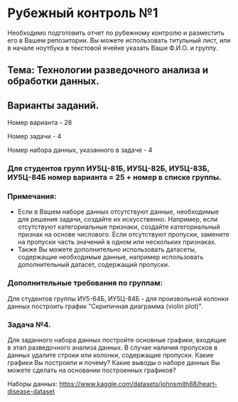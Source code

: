 # Рубежный контроль №1

Необходимо подготовить отчет по рубежному контролю и разместить его в Вашем репозитории. Вы можете использовать титульный лист, или в начале ноутбука в текстовой ячейке указать Ваши Ф.И.О. и группу.
## Тема: Технологии разведочного анализа и обработки данных.

## Варианты заданий.
Номер варианта - 28

Номер задачи - 4

Номер набора данных, указанного в задаче - 4

### Для студентов групп ИУ5Ц-81Б, ИУ5Ц-82Б, ИУ5Ц-83Б, ИУ5Ц-84Б номер варианта = 25 + номер в списке группы.

### Примечания:

- Если в Вашем наборе данных отсутствуют данные, необходимые для решения задачи, создайте их искусственно. Например, если отсутствуют категориальные признаки, создайте категориальный признак на основе числового. Если отсутствуют пропуски, замените на пропуски часть значений в одном или нескольких признаках.
- Также Вы можете дополнительно использовать датасеты, содержащие необходимые данные, например использовать дополнительный датасет, содержащий пропуски.

### Дополнительные требования по группам:

Для студентов группы ИУ5-64Б, ИУ5Ц-84Б - для произвольной колонки данных построить график "Скрипичная диаграмма (violin plot)".

### Задача №4.
Для заданного набора данных постройте основные графики, входящие в этап разведочного анализа данных. В случае наличия пропусков в данных удалите строки или колонки, содержащие пропуски. Какие графики Вы построили и почему? Какие выводы о наборе данных Вы можете сделать на основании построенных графиков?

Наборы данных:
https://www.kaggle.com/datasets/johnsmith88/heart-disease-dataset

